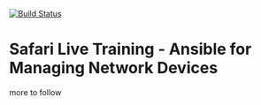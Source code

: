 [![Build Status](
https://travis-ci.org/nickrusso42518/slt-ans-networks.svg?branch=master)](
https://travis-ci.org/nickrusso42518/slt-ans_networks)

# Safari Live Training - Ansible for Managing Network Devices
more to follow
